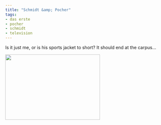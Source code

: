 ```yaml
---
title: "Schmidt &amp; Pocher"
tags: 
- das erste
- pocher
- schmidt
- television
---
```


Is it just me, or is his sports jacket to short? It should end at the carpus...

<a href="http://romanofskiat.wordpress.com/wp-content/uploads/2008/05/schmidtpocher105420pm29052008.png"><img class="alignleft size-medium wp-image-14" src="http://romanofskiat.wordpress.com/wp-content/uploads/2008/05/schmidtpocher105420pm29052008.png?w=300" alt="" width="300" height="208" /></a>